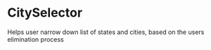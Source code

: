 # CitySelector
Helps user narrow down list of states and cities, based on the users elimination process
